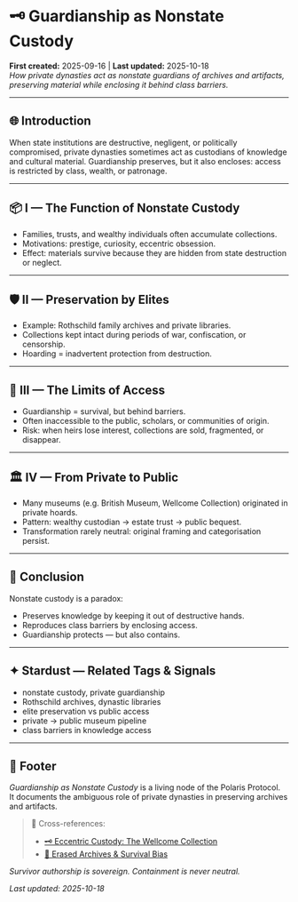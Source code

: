 # 🗝 Guardianship as Nonstate Custody  
**First created:** 2025-09-16 | **Last updated:** 2025-10-18  
*How private dynasties act as nonstate guardians of archives and artifacts, preserving material while enclosing it behind class barriers.*  

---

## 🌐 Introduction  
When state institutions are destructive, negligent, or politically compromised, private dynasties sometimes act as custodians of knowledge and cultural material. Guardianship preserves, but it also encloses: access is restricted by class, wealth, or patronage.  

---

## 📦 I — The Function of Nonstate Custody  
- Families, trusts, and wealthy individuals often accumulate collections.  
- Motivations: prestige, curiosity, eccentric obsession.  
- Effect: materials survive because they are hidden from state destruction or neglect.  

---

## 🛡️ II — Preservation by Elites  
- Example: Rothschild family archives and private libraries.  
- Collections kept intact during periods of war, confiscation, or censorship.  
- Hoarding = inadvertent protection from destruction.  

---

## 🚪 III — The Limits of Access  
- Guardianship = survival, but behind barriers.  
- Often inaccessible to the public, scholars, or communities of origin.  
- Risk: when heirs lose interest, collections are sold, fragmented, or disappear.  

---

## 🏛️ IV — From Private to Public  
- Many museums (e.g. British Museum, Wellcome Collection) originated in private hoards.  
- Pattern: wealthy custodian → estate trust → public bequest.  
- Transformation rarely neutral: original framing and categorisation persist.  

---

## 🌋 Conclusion  
Nonstate custody is a paradox:  
- Preserves knowledge by keeping it out of destructive hands.  
- Reproduces class barriers by enclosing access.  
- Guardianship protects — but also contains.  

---

## ✦ Stardust — Related Tags & Signals  
- nonstate custody, private guardianship  
- Rothschild archives, dynastic libraries  
- elite preservation vs public access  
- private → public museum pipeline  
- class barriers in knowledge access  

---

## 🏮 Footer  
*Guardianship as Nonstate Custody* is a living node of the Polaris Protocol.  
It documents the ambiguous role of private dynasties in preserving archives and artifacts.  

> 📡 Cross-references:
> 
> - [🗝 Eccentric Custody: The Wellcome Collection](./🗝_eccentric_custody_wellcome_collection.md)  
> - [📖 Erased Archives & Survival Bias](./📖_erased_archives_and_survival_bias.md)  

*Survivor authorship is sovereign. Containment is never neutral.*  

_Last updated: 2025-10-18_  
